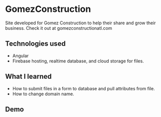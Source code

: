 # GomezConstruction

Site developed for Gomez Construction to help their share and grow their business. Check it out at gomezconstructionatl.com

## Technologies used

 - Angular
 - Firebase hosting, realtime database, and cloud storage for files.

## What I learned

 - How to submit files in a form to database and pull attributes from file.
 - How to change domain name.

## Demo
